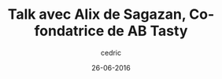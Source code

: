 ---
layout: video
title: "Talk avec Alix de Sagazan, Co-fondatrice de AB Tasty"
youtube_slug: "nUktNwiebJY"
date: 26-06-2016
author: cedric
labels:
  - talk
pushed: true
thumbnail: 2016-06-26-talk-alix-de-sagazan-founder-ab-tasty.jpg
description: "Pour cette masterclass ApéroTalk nous recevrons Alix de Sagazan, co-fondatrice d' AB Tasty, une solution SaaS de testing, de ré-engagement utilisateurs et de personnalisation des contenus, qui aide les équipes marketing à améliorer le retour sur investissement de leurs activités digitales."
---